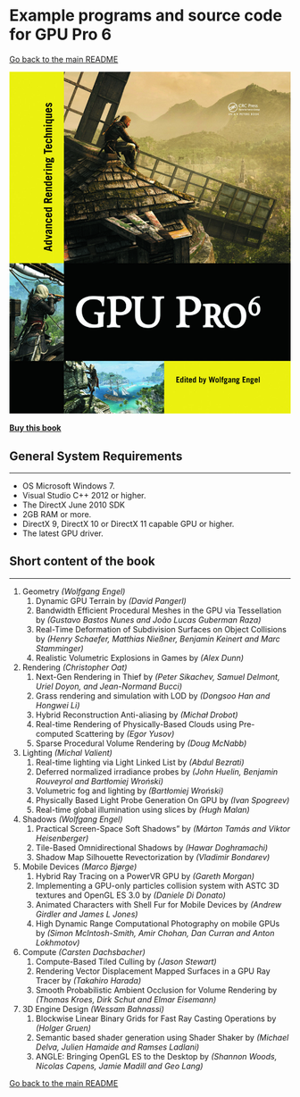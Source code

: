 # Example programs and source code for GPU Pro 6

[Go back to the main README](../README.md)

![Cover](Cover/GPU-Pro-6.png)

[**Buy this book**](https://amzn.to/357zXQD)

## **General System Requirements**

---

- OS Microsoft Windows 7.
- Visual Studio C++ 2012 or higher.
- The DirectX June 2010 SDK
- 2GB RAM or more.
- DirectX 9, DirectX 10 or DirectX 11 capable GPU or higher.
- The latest GPU driver.

## **Short content of the book**

---

1. Geometry *(Wolfgang Engel)*
   1. Dynamic GPU Terrain by *(David Pangerl)*
   2. Bandwidth Efficient Procedural Meshes in the GPU via Tessellation by *(Gustavo Bastos Nunes and João Lucas Guberman Raza)*
   3. Real-Time Deformation of Subdivision Surfaces on Object Collisions by *(Henry Schaefer, Matthias Nießner, Benjamin Keinert and Marc Stamminger)*
   4. Realistic Volumetric Explosions in Games by *(Alex Dunn)*
2. Rendering *(Christopher Oat)*
   1. Next-Gen Rendering in Thief by *(Peter Sikachev, Samuel Delmont, Uriel Doyon, and Jean-Normand Bucci)*
   2. Grass rendering and simulation with LOD by *(Dongsoo Han and Hongwei Li)*
   3. Hybrid Reconstruction Anti-aliasing by *(Michał Drobot)*
   4. Real-time Rendering of Physically-Based Clouds using Pre-computed Scattering by *(Egor Yusov)*
   5. Sparse Procedural Volume Rendering by *(Doug McNabb)*
3. Lighting *(Michal Valient)*
   1. Real-time lighting via Light Linked List by *(Abdul Bezrati)*
   2. Deferred normalized irradiance probes by *(John Huelin, Benjamin Rouveyrol and Bartłomiej Wroński)*
   3. Volumetric fog and lighting by *(Bartłomiej Wroński)*
   4. Physically Based Light Probe Generation On GPU by *(Ivan Spogreev)*
   5. Real-time global illumination using slices by *(Hugh Malan)*
4. Shadows *(Wolfgang Engel)*
   1. Practical Screen-Space Soft Shadows” by *(Márton Tamás and Viktor Heisenberger)*
   2. Tile-Based Omnidirectional Shadows by *(Hawar Doghramachi)*
   3. Shadow Map Silhouette Revectorization by *(Vladimir Bondarev)*
5. Mobile Devices *(Marco Bjørge)*
   1. Hybrid Ray Tracing on a PowerVR GPU by *(Gareth Morgan)*
   2. Implementing a GPU-only particles collision system with ASTC 3D textures and OpenGL ES 3.0 by *(Daniele Di Donato)*
   3. Animated Characters with Shell Fur for Mobile Devices by *(Andrew Girdler and James L Jones)*
   4. High Dynamic Range Computational Photography on mobile GPUs by *(Simon McIntosh-Smith, Amir Chohan, Dan Curran and Anton Lokhmotov)*
6. Compute *(Carsten Dachsbacher)*
   1. Compute-Based Tiled Culling by *(Jason Stewart)*
   2. Rendering Vector Displacement Mapped Surfaces in a GPU Ray Tracer by *(Takahiro Harada)*
   3. Smooth Probabilistic Ambient Occlusion for Volume Rendering by *(Thomas Kroes, Dirk Schut and Elmar Eisemann)*
7. 3D Engine Design *(Wessam Bahnassi)*
   1. Blockwise Linear Binary Grids for Fast Ray Casting Operations by *(Holger Gruen)*
   2. Semantic based shader generation using Shader Shaker by *(Michael Delva, Julien Hamaide and Ramses Ladlani)*
   3. ANGLE: Bringing OpenGL ES to the Desktop by *(Shannon Woods, Nicolas Capens, Jamie Madill and Geo Lang)*

[Go back to the main README](../README.md)
